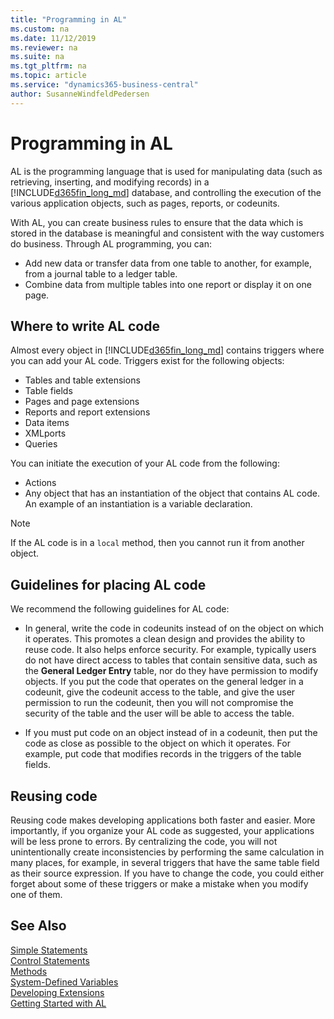```yaml
---
title: "Programming in AL"
ms.custom: na
ms.date: 11/12/2019
ms.reviewer: na
ms.suite: na
ms.tgt_pltfrm: na
ms.topic: article
ms.service: "dynamics365-business-central"
author: SusanneWindfeldPedersen
---
```


# Programming in AL
AL is the programming language that is used for manipulating data (such as retrieving, inserting, and modifying records) in a [!INCLUDE[d365fin_long_md](includes/d365fin_long_md.md)] database, and controlling the execution of the various application objects, such as pages, reports, or codeunits.

With AL, you can create business rules to ensure that the data which is stored in the database is meaningful and consistent with the way customers do business. Through AL programming, you can:
- Add new data or transfer data from one table to another, for example, from a journal table to a ledger table.
- Combine data from multiple tables into one report or display it on one page.

## Where to write AL code
Almost every object in [!INCLUDE[d365fin_long_md](includes/d365fin_long_md.md)] contains triggers where you can add your AL code. Triggers exist for the following objects:  

- Tables and table extensions
- Table fields  
- Pages and page extensions
- Reports and report extensions
- Data items
- XMLports  
- Queries  

You can initiate the execution of your AL code from the following:  

- Actions  
- Any object that has an instantiation of the object that contains AL code. An example of an instantiation is a variable declaration.  

> [!NOTE]  
> If the AL code is in a `local` method, then you cannot run it from another object.  


## Guidelines for placing AL code  
We recommend the following guidelines for AL code:  

- In general, write the code in codeunits instead of on the object on which it operates. This promotes a clean design and provides the ability to reuse code. It also helps enforce security. For example, typically users do not have direct access to tables that contain sensitive data, such as the **General Ledger Entry** table, nor do they have permission to modify objects. If you put the code that operates on the general ledger in a codeunit, give the codeunit access to the table, and give the user permission to run the codeunit, then you will not compromise the security of the table and the user will be able to access the table.  

- If you must put code on an object instead of in a codeunit, then put the code as close as possible to the object on which it operates. For example, put code that modifies records in the triggers of the table fields.  

## Reusing code  
Reusing code makes developing applications both faster and easier. More importantly, if you organize your AL code as suggested, your applications will be less prone to errors. By centralizing the code, you will not unintentionally create inconsistencies by performing the same calculation in many places, for example, in several triggers that have the same table field as their source expression. If you have to change the code, you could either forget about some of these triggers or make a mistake when you modify one of them.

## See Also
[Simple Statements](devenv-al-simple-statements.md)  
[Control Statements](devenv-al-control-statements.md)  
[Methods](devenv-al-methods.md)  
[System-Defined Variables](devenv-system-defined-variables.md)  
[Developing Extensions](devenv-dev-overview.md)  
[Getting Started with AL](devenv-get-started.md)
